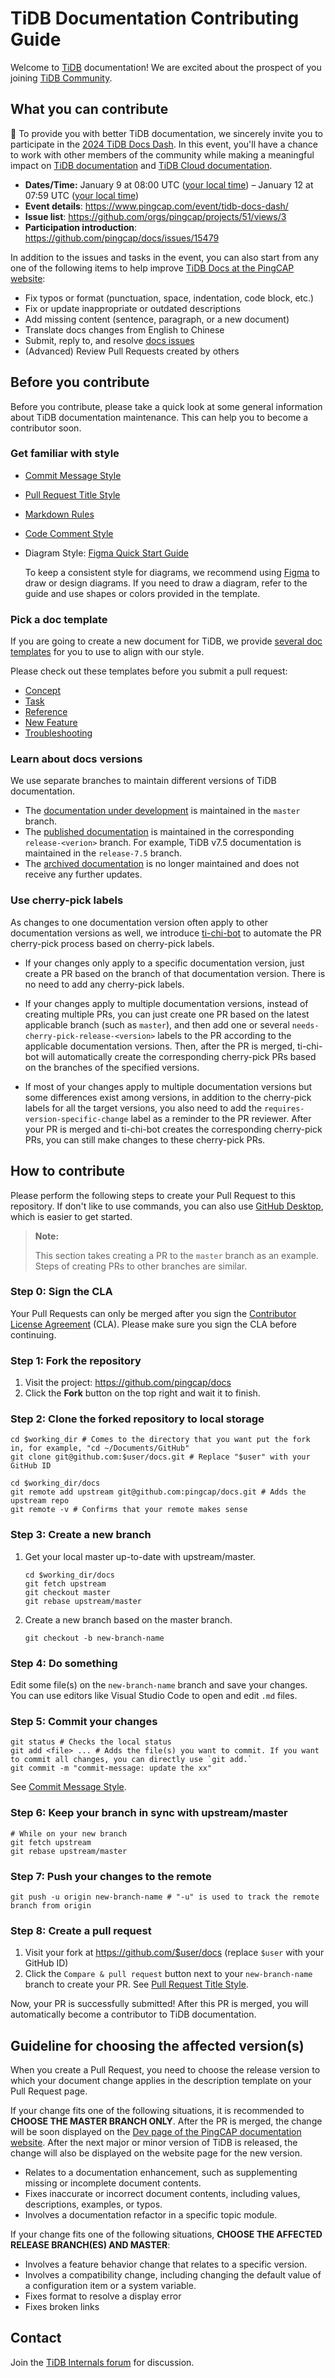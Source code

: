 # TiDB Documentation Contributing Guide

Welcome to [TiDB](https://github.com/pingcap/tidb) documentation! We are excited about the prospect of you joining [TiDB Community](https://github.com/pingcap/community/).

## What you can contribute

🚀 To provide you with better TiDB documentation, we sincerely invite you to participate in the [2024 TiDB Docs Dash](https://www.pingcap.com/event/tidb-docs-dash/). In this event, you'll have a chance to work with other members of the community while making a meaningful impact on [TiDB documentation](https://docs.pingcap.com/tidb/stable/) and [TiDB Cloud documentation](https://docs.pingcap.com/tidbcloud/).

- **Dates/Time:** January 9 at 08:00 UTC ([your local time](https://www.timeanddate.com/worldclock/fixedtime.html?msg=TiDB+Docs+Dash+2024%3A+Start&iso=20240109T08&p1=1440))  – January 12 at 07:59 UTC ([your local time](https://www.timeanddate.com/worldclock/fixedtime.html?msg=TiDB+Docs+Dash+2024%3A+End&iso=20240112T0759&p1=1440))
- **Event details**: <https://www.pingcap.com/event/tidb-docs-dash/>
- **Issue list**: <https://github.com/orgs/pingcap/projects/51/views/3>
- **Participation introduction**: <https://github.com/pingcap/docs/issues/15479>

In addition to the issues and tasks in the event, you can also start from any one of the following items to help improve [TiDB Docs at the PingCAP website](https://docs.pingcap.com/tidb/stable):

- Fix typos or format (punctuation, space, indentation, code block, etc.)
- Fix or update inappropriate or outdated descriptions
- Add missing content (sentence, paragraph, or a new document)
- Translate docs changes from English to Chinese
- Submit, reply to, and resolve [docs issues](https://github.com/pingcap/docs/issues)
- (Advanced) Review Pull Requests created by others

## Before you contribute

Before you contribute, please take a quick look at some general information about TiDB documentation maintenance. This can help you to become a contributor soon.

### Get familiar with style

- [Commit Message Style](https://github.com/pingcap/community/blob/master/contributors/commit-message-pr-style.md#how-to-write-a-good-commit-message)
- [Pull Request Title Style](https://github.com/pingcap/community/blob/master/contributors/commit-message-pr-style.md#pull-request-title-style)
- [Markdown Rules](/resources/markdownlint-rules.md)
- [Code Comment Style](https://github.com/pingcap/community/blob/master/contributors/code-comment-style.md)
- Diagram Style: [Figma Quick Start Guide](https://github.com/pingcap/community/blob/master/contributors/figma-quick-start-guide.md)

    To keep a consistent style for diagrams, we recommend using [Figma](https://www.figma.com/) to draw or design diagrams. If you need to draw a diagram, refer to the guide and use shapes or colors provided in the template.

### Pick a doc template

If you are going to create a new document for TiDB, we provide [several doc templates](/resources/doc-templates) for you to use to align with our style.

Please check out these templates before you submit a pull request:

- [Concept](/resources/doc-templates/template-concept.md)
- [Task](/resources/doc-templates/template-task.md)
- [Reference](/resources/doc-templates/template-reference.md)
- [New Feature](/resources/doc-templates/template-new-feature.md)
- [Troubleshooting](/resources/doc-templates/template-troubleshooting.md)

### Learn about docs versions

We use separate branches to maintain different versions of TiDB documentation.

- The [documentation under development](https://docs.pingcap.com/tidb/dev) is maintained in the `master` branch.
- The [published documentation](https://docs.pingcap.com/tidb/stable/) is maintained in the corresponding `release-<verion>` branch. For example, TiDB v7.5 documentation is maintained in the `release-7.5` branch.
- The [archived documentation](https://docs-archive.pingcap.com/) is no longer maintained and does not receive any further updates.

### Use cherry-pick labels

As changes to one documentation version often apply to other documentation versions as well, we introduce [ti-chi-bot](https://github.com/ti-chi-bot) to automate the PR cherry-pick process based on cherry-pick labels.

- If your changes only apply to a specific documentation version, just create a PR based on the branch of that documentation version. There is no need to add any cherry-pick labels.

- If your changes apply to multiple documentation versions, instead of creating multiple PRs, you can just create one PR based on the latest applicable branch (such as `master`), and then add one or several `needs-cherry-pick-release-<version>` labels to the PR according to the applicable documentation versions. Then, after the PR is merged, ti-chi-bot will automatically create the corresponding cherry-pick PRs based on the branches of the specified versions.

- If most of your changes apply to multiple documentation versions but some differences exist among versions, in addition to the cherry-pick labels for all the target versions, you also need to add the `requires-version-specific-change` label as a reminder to the PR reviewer. After your PR is merged and ti-chi-bot creates the corresponding cherry-pick PRs, you can still make changes to these cherry-pick PRs.

## How to contribute

Please perform the following steps to create your Pull Request to this repository. If don't like to use commands, you can also use [GitHub Desktop](https://desktop.github.com/), which is easier to get started.

> **Note:**
>
> This section takes creating a PR to the `master` branch as an example. Steps of creating PRs to other branches are similar.

### Step 0: Sign the CLA

Your Pull Requests can only be merged after you sign the [Contributor License Agreement](https://cla-assistant.io/pingcap/docs) (CLA). Please make sure you sign the CLA before continuing.

### Step 1: Fork the repository

1. Visit the project: <https://github.com/pingcap/docs>
2. Click the **Fork** button on the top right and wait it to finish.

### Step 2: Clone the forked repository to local storage

```
cd $working_dir # Comes to the directory that you want put the fork in, for example, "cd ~/Documents/GitHub"
git clone git@github.com:$user/docs.git # Replace "$user" with your GitHub ID

cd $working_dir/docs
git remote add upstream git@github.com:pingcap/docs.git # Adds the upstream repo
git remote -v # Confirms that your remote makes sense
```

### Step 3: Create a new branch

1. Get your local master up-to-date with upstream/master.

    ```
    cd $working_dir/docs
    git fetch upstream
    git checkout master
    git rebase upstream/master
    ```

2. Create a new branch based on the master branch.

    ```
    git checkout -b new-branch-name
    ```

### Step 4: Do something

Edit some file(s) on the `new-branch-name` branch and save your changes. You can use editors like Visual Studio Code to open and edit `.md` files.

### Step 5: Commit your changes

```
git status # Checks the local status
git add <file> ... # Adds the file(s) you want to commit. If you want to commit all changes, you can directly use `git add.`
git commit -m "commit-message: update the xx"
```

See [Commit Message Style](https://github.com/pingcap/community/blob/master/contributors/commit-message-pr-style.md#how-to-write-a-good-commit-message).

### Step 6: Keep your branch in sync with upstream/master

```
# While on your new branch
git fetch upstream
git rebase upstream/master
```

### Step 7: Push your changes to the remote

```
git push -u origin new-branch-name # "-u" is used to track the remote branch from origin
```

### Step 8: Create a pull request

1. Visit your fork at <https://github.com/$user/docs> (replace `$user` with your GitHub ID)
2. Click the `Compare & pull request` button next to your `new-branch-name` branch to create your PR. See [Pull Request Title Style](https://github.com/pingcap/community/blob/master/contributors/commit-message-pr-style.md#pull-request-title-style).

Now, your PR is successfully submitted! After this PR is merged, you will automatically become a contributor to TiDB documentation.

## Guideline for choosing the affected version(s)

When you create a Pull Request, you need to choose the release version to which your document change applies in the description template on your Pull Request page.

If your change fits one of the following situations, it is recommended to **CHOOSE THE MASTER BRANCH ONLY**. After the PR is merged, the change will be soon displayed on the [Dev page of the PingCAP documentation website](https://docs.pingcap.com/tidb/dev/). After the next major or minor version of TiDB is released, the change will also be displayed on the website page for the new version.

- Relates to a documentation enhancement, such as supplementing missing or incomplete document contents.
- Fixes inaccurate or incorrect document contents, including values, descriptions, examples, or typos.
- Involves a documentation refactor in a specific topic module.

If your change fits one of the following situations, **CHOOSE THE AFFECTED RELEASE BRANCH(ES) AND MASTER**:

- Involves a feature behavior change that relates to a specific version.
- Involves a compatibility change, including changing the default value of a configuration item or a system variable.
- Fixes format to resolve a display error
- Fixes broken links

## Contact

Join the [TiDB Internals forum](https://internals.tidb.io/) for discussion.
